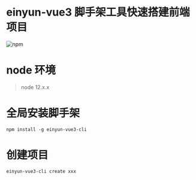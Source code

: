 # einyun-vue3 脚手架工具快速搭建前端项目

![npm](https://img.shields.io/badge/node-12.x.x-green)

# node 环境

> node 12.x.x

# 全局安装脚手架

```
npm install -g einyun-vue3-cli

```

# 创建项目

```
einyun-vue3-cli create xxx
```
